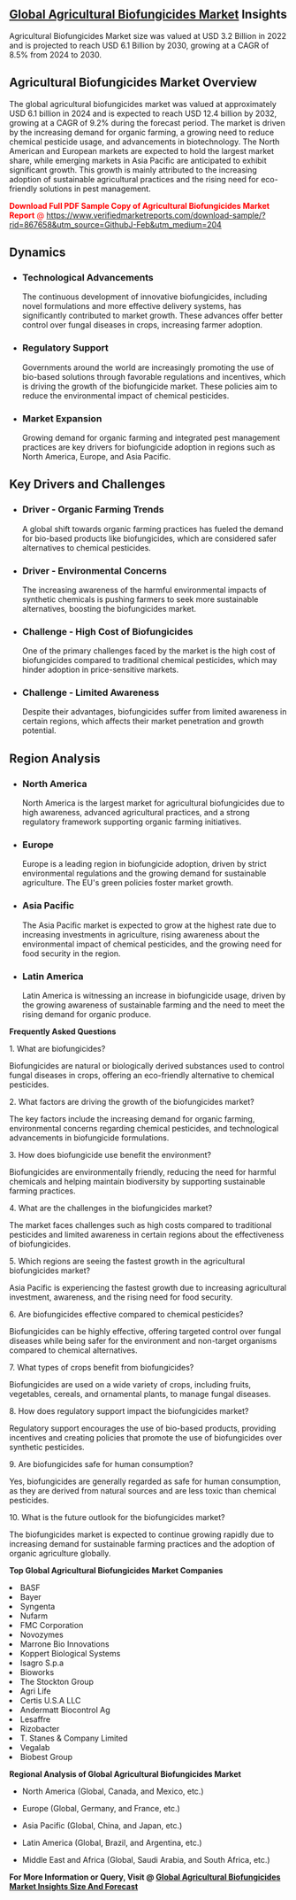 <h2><a href="https://www.verifiedmarketreports.com/download-sample/?rid=867658&amp;utm_source=GithubJ&amp;utm_medium=204" target="_blank">Global Agricultural Biofungicides Market</a> Insights</h2><p>Agricultural Biofungicides Market size was valued at USD 3.2 Billion in 2022 and is projected to reach USD 6.1 Billion by 2030, growing at a CAGR of 8.5% from 2024 to 2030.</p><p> <h2>Agricultural Biofungicides Market Overview</h2> <p>The global agricultural biofungicides market was valued at approximately USD 6.1 billion in 2024 and is expected to reach USD 12.4 billion by 2032, growing at a CAGR of 9.2% during the forecast period. The market is driven by the increasing demand for organic farming, a growing need to reduce chemical pesticide usage, and advancements in biotechnology. The North American and European markets are expected to hold the largest market share, while emerging markets in Asia Pacific are anticipated to exhibit significant growth. This growth is mainly attributed to the increasing adoption of sustainable agricultural practices and the rising need for eco-friendly solutions in pest management.</p> <p><p><span class=""><span style="color: #ff0000;"><strong>Download Full PDF Sample Copy of Agricultural Biofungicides Market Report</strong> @ </span><a href="https://www.verifiedmarketreports.com/download-sample/?rid=867658&amp;utm_source=GithubJ-Feb&amp;utm_medium=204" target="_blank">https://www.verifiedmarketreports.com/download-sample/?rid=867658&amp;utm_source=GithubJ-Feb&amp;utm_medium=204</a></span></p></p> <h2>Dynamics</h2> <ul> <li><h3>Technological Advancements</h3> The continuous development of innovative biofungicides, including novel formulations and more effective delivery systems, has significantly contributed to market growth. These advances offer better control over fungal diseases in crops, increasing farmer adoption.</li> <li><h3>Regulatory Support</h3> Governments around the world are increasingly promoting the use of bio-based solutions through favorable regulations and incentives, which is driving the growth of the biofungicide market. These policies aim to reduce the environmental impact of chemical pesticides.</li> <li><h3>Market Expansion</h3> Growing demand for organic farming and integrated pest management practices are key drivers for biofungicide adoption in regions such as North America, Europe, and Asia Pacific.</li> </ul> <h2>Key Drivers and Challenges</h2> <ul> <li><h3>Driver - Organic Farming Trends</h3> A global shift towards organic farming practices has fueled the demand for bio-based products like biofungicides, which are considered safer alternatives to chemical pesticides.</li> <li><h3>Driver - Environmental Concerns</h3> The increasing awareness of the harmful environmental impacts of synthetic chemicals is pushing farmers to seek more sustainable alternatives, boosting the biofungicides market.</li> <li><h3>Challenge - High Cost of Biofungicides</h3> One of the primary challenges faced by the market is the high cost of biofungicides compared to traditional chemical pesticides, which may hinder adoption in price-sensitive markets.</li> <li><h3>Challenge - Limited Awareness</h3> Despite their advantages, biofungicides suffer from limited awareness in certain regions, which affects their market penetration and growth potential.</li> </ul> <h2>Region Analysis</h2> <ul> <li><h3>North America</h3> North America is the largest market for agricultural biofungicides due to high awareness, advanced agricultural practices, and a strong regulatory framework supporting organic farming initiatives.</li> <li><h3>Europe</h3> Europe is a leading region in biofungicide adoption, driven by strict environmental regulations and the growing demand for sustainable agriculture. The EU's green policies foster market growth.</li> <li><h3>Asia Pacific</h3> The Asia Pacific market is expected to grow at the highest rate due to increasing investments in agriculture, rising awareness about the environmental impact of chemical pesticides, and the growing need for food security in the region.</li> <li><h3>Latin America</h3> Latin America is witnessing an increase in biofungicide usage, driven by the growing awareness of sustainable farming and the need to meet the rising demand for organic produce.</li> </ul> <p><strong>Frequently Asked Questions</strong></p> <p>1. What are biofungicides?</p> <p>Biofungicides are natural or biologically derived substances used to control fungal diseases in crops, offering an eco-friendly alternative to chemical pesticides.</p> <p>2. What factors are driving the growth of the biofungicides market?</p> <p>The key factors include the increasing demand for organic farming, environmental concerns regarding chemical pesticides, and technological advancements in biofungicide formulations.</p> <p>3. How does biofungicide use benefit the environment?</p> <p>Biofungicides are environmentally friendly, reducing the need for harmful chemicals and helping maintain biodiversity by supporting sustainable farming practices.</p> <p>4. What are the challenges in the biofungicides market?</p> <p>The market faces challenges such as high costs compared to traditional pesticides and limited awareness in certain regions about the effectiveness of biofungicides.</p> <p>5. Which regions are seeing the fastest growth in the agricultural biofungicides market?</p> <p>Asia Pacific is experiencing the fastest growth due to increasing agricultural investment, awareness, and the rising need for food security.</p> <p>6. Are biofungicides effective compared to chemical pesticides?</p> <p>Biofungicides can be highly effective, offering targeted control over fungal diseases while being safer for the environment and non-target organisms compared to chemical alternatives.</p> <p>7. What types of crops benefit from biofungicides?</p> <p>Biofungicides are used on a wide variety of crops, including fruits, vegetables, cereals, and ornamental plants, to manage fungal diseases.</p> <p>8. How does regulatory support impact the biofungicides market?</p> <p>Regulatory support encourages the use of bio-based products, providing incentives and creating policies that promote the use of biofungicides over synthetic pesticides.</p> <p>9. Are biofungicides safe for human consumption?</p> <p>Yes, biofungicides are generally regarded as safe for human consumption, as they are derived from natural sources and are less toxic than chemical pesticides.</p> <p>10. What is the future outlook for the biofungicides market?</p> <p>The biofungicides market is expected to continue growing rapidly due to increasing demand for sustainable farming practices and the adoption of organic agriculture globally.</p> </p><p><strong>Top Global Agricultural Biofungicides Market Companies</strong></p><div data-test-id=""><p><li>BASF</li><li> Bayer</li><li> Syngenta</li><li> Nufarm</li><li> FMC Corporation</li><li> Novozymes</li><li> Marrone Bio Innovations</li><li> Koppert Biological Systems</li><li> Isagro S.p.a</li><li> Bioworks</li><li> The Stockton Group</li><li> Agri Life</li><li> Certis U.S.A LLC</li><li> Andermatt Biocontrol Ag</li><li> Lesaffre</li><li> Rizobacter</li><li> T. Stanes & Company Limited</li><li> Vegalab</li><li> Biobest Group</li></p><div><strong>Regional Analysis of&nbsp;Global Agricultural Biofungicides Market</strong></div><ul><li dir="ltr"><p dir="ltr">North America&nbsp;(Global, Canada, and Mexico, etc.)</p></li><li dir="ltr"><p dir="ltr">Europe (Global, Germany, and France, etc.)</p></li><li dir="ltr"><p dir="ltr">Asia Pacific&nbsp;(Global, China, and Japan, etc.)</p></li><li dir="ltr"><p dir="ltr">Latin America&nbsp;(Global, Brazil, and Argentina, etc.)</p></li><li dir="ltr">Middle East and Africa&nbsp;(Global, Saudi Arabia, and South Africa, etc.)</li></ul><p><strong>For More Information or Query, Visit @&nbsp;</strong><strong><a href="https://www.verifiedmarketreports.com/product/agricultural-biofungicides-market/?utm_source=GithubJ&amp;utm_medium=204" target="_blank">Global Agricultural Biofungicides Market Insights Size And Forecast</a></strong></p></div>
